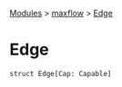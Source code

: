 [Modules](../index.md) > [maxflow](./index.md) > [Edge]()

# Edge

```
struct Edge[Cap: Capable]
```
